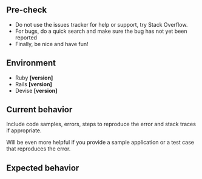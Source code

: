 ## Pre-check

- Do not use the issues tracker for help or support, try Stack Overflow.
- For bugs, do a quick search and make sure the bug has not yet been reported
- Finally, be nice and have fun!

## Environment

- Ruby **[version]**
- Rails **[version]**
- Devise **[version]**

## Current behavior

Include code samples, errors, steps to reproduce the error and stack traces if appropriate.

Will be even more helpful if you provide a sample application or a test case that reproduces the error.

## Expected behavior
